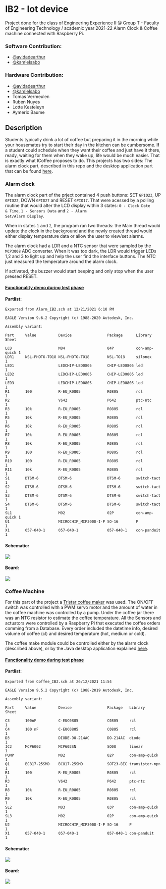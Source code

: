 # IB2 - Iot device

Project done for the class of Engineering Experience II @ Group T - Faculty of Engineering Technology / academic year 2021-22
Alarm Clock & Coffee machine connected with Raspberry Pi.

### Software Contribution:
* [@avidadearthur](https://github.com/avidadearthur)
* [@kamielsabo](https://github.com/kamielsabo)
### Hardware Contribution:
* [@avidadearthur](https://github.com/avidadearthur)
* [@kamielsabo](https://github.com/kamielsabo)
* Tomas Vermeulen
* Ruben Nuyes
* Lotte Kesteleyn
* Aymeric Baume

## Description

Students typically drink a lot of coffee but preparing it in the morning while your housemates try to start their day in the kitchen can be cumbersome. 
If a student could schedule when they want their coffee and just have it there, ready, waiting for them when they wake up, life would be much easier. 
That is exactly what ICoffee proposes to do. This projects has two sides: The alarm clock part, described in this repo and the desktop application part that can
be found [here](https://github.com/avidadearthur/iCoffee).

### Alarm clock
The alarm clock part of the prject contained 4 push buttons:  SET <code>GPIO23</code>, UP <code>GPIO22</code>, DOWN <code>GPIO27</code> and RESET <code>GPIO17</code>. That were acessed by a polling routine that would alter the LCD display within 3 states: <code>0 - Clock Date & Time</code>, <code>1 - Sensors Data</code> and <code>2 - Alarm Set/Alarm Display</code>. 

When in states <code>1</code> and <code>2</code>, the program ran two threads: the Main thread would update the clock in the background and the newly created thread would either display temperature data or allow the user to view/set alarms.

The alarm clock had a LDR and a NTC sensor that were sampled by the <code>MCP3008</code> ADC converter. When it was too dark, the LDR would trigger LEDs 1,2 and 3 to light up and help the user find the interface buttons. The NTC just measured the temperature around the alarm clock.

If activated, the buzzer would start beeping and only stop when the user pressed RESET.
#### [Functionality demo during test phase](https://www.youtube.com/watch?v=fZlkzTX5OxE)
#### Partlist:
```
Exported from Alarm_IB2.sch at 12/21/2021 6:10 PM

EAGLE Version 9.6.2 Copyright (c) 1988-2020 Autodesk, Inc.

Assembly variant: 

Part     Value          Device                Package      Library       Sheet

LCD                     M04                   04P          con-amp-quick 1
LDR1     NSL-PHOTO-TO18 NSL-PHOTO-TO18        NSL-TO18     silonex       1
LED1                    LEDCHIP-LED0805       CHIP-LED0805 led           1
LED2                    LEDCHIP-LED0805       CHIP-LED0805 led           1
LED3                    LEDCHIP-LED0805       CHIP-LED0805 led           1
R1       100            R-EU_R0805            R0805        rcl           1
R2                      V642                  P642         ptc-ntc       1
R3       10k            R-EU_R0805            R0805        rcl           1
R5       10k            R-EU_R0805            R0805        rcl           1
R6       10k            R-EU_R0805            R0805        rcl           1
R7       10k            R-EU_R0805            R0805        rcl           1
R8       10k            R-EU_R0805            R0805        rcl           1
R9       100            R-EU_R0805            R0805        rcl           1
R10      100            R-EU_R0805            R0805        rcl           1
R11      10k            R-EU_R0805            R0805        rcl           1
S1       DTSM-6         DTSM-6                DTSM-6       switch-tact   1
S2       DTSM-6         DTSM-6                DTSM-6       switch-tact   1
S3       DTSM-6         DTSM-6                DTSM-6       switch-tact   1
S4       DTSM-6         DTSM-6                DTSM-6       switch-tact   1
SL1                     M02                   02P          con-amp-quick 1
U1                      MICROCHIP_MCP3008-I-P SO-16        P             1
X1       057-040-1      057-040-1             057-040-1    con-panduit   1
```
#### Schematic:
<img src="https://github.com/avidadearthur/IB2/blob/master/images/alarm_IB2_sch.png"></img>
#### Board:
<img src="https://github.com/avidadearthur/IB2/blob/master/images/alarm_IB2_brd.png"></img>

### Coffee Machine 
For this part of the project a [Tristar coffee maker](https://www.tradeinn.com/techinn/en/tristar-cm1246-600w-drip-coffee-maker/137743253/p) was used. The ON/OFF switch was controlled with a PWM servo motor and the amount of water in the coffee machine was controlled by a pump. Under the coffee jar there was an NTC resistor to estimate the coffee temperature. All the Sensors and actuators were controlled by a Raspberry Pi that executed the coffee orders comming from a Database. Every order included the datetime info, desired volume of coffee (cl) and desired temperature (hot, medium or cold).

The coffee make module could be controlled either by the alarm clock (described above), or by the Java desktop application explained [here](https://github.com/avidadearthur/iCoffee). 

#### [Functionality demo during test phase](https://www.youtube.com/watch?v=fZlkzTX5OxE)
#### Partlist:
```
Exported from Coffee_IB2.sch at 26/12/2021 11:54

EAGLE Version 9.5.2 Copyright (c) 1988-2019 Autodesk, Inc.

Assembly variant: 

Part     Value          Device                Package   Library        Sheet

C3       100nF          C-EUC0805             C0805     rcl            1
C4       100 nF         C-EUC0805             C0805     rcl            1
D3                      DIODE-DO-214AC        DO-214AC  diode          1
IC2      MCP6002        MCP602SN              SO08      linear         1
PUMP                    M02                   02P       con-amp-quick  1
Q1       BC817-25SMD    BC817-25SMD           SOT23-BEC transistor-npn 1
R1       100            R-EU_R0805            R0805     rcl            1
R3                      V642                  P642      ptc-ntc        1
R8       10k            R-EU_R0805            R0805     rcl            1
R9       10k            R-EU_R0805            R0805     rcl            1
SL2                     M03                   03P       con-amp-quick  1
SL3                     M02                   02P       con-amp-quick  1
U2                      MICROCHIP_MCP3008-I-P SO-16     P              1
X1       057-040-1      057-040-1             057-040-1 con-panduit    1
```
#### Schematic:
<img src="https://github.com/avidadearthur/IB2/blob/master/images/coffee_IB2_sch.png"></img>
#### Board:
<img src="https://github.com/avidadearthur/IB2/blob/master/images/coffee_IB2_brd.png"></img>
